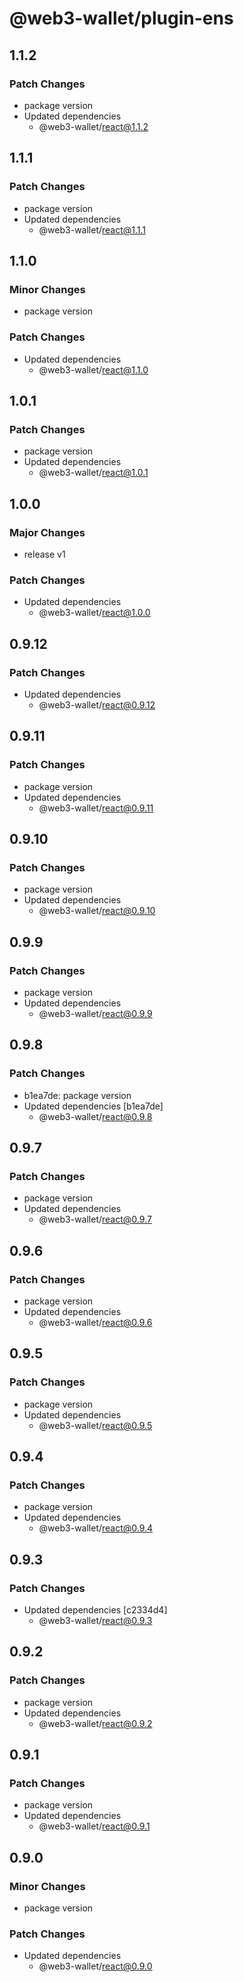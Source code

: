 # @web3-wallet/plugin-ens

## 1.1.2

### Patch Changes

- package version
- Updated dependencies
  - @web3-wallet/react@1.1.2

## 1.1.1

### Patch Changes

- package version
- Updated dependencies
  - @web3-wallet/react@1.1.1

## 1.1.0

### Minor Changes

- package version

### Patch Changes

- Updated dependencies
  - @web3-wallet/react@1.1.0

## 1.0.1

### Patch Changes

- package version
- Updated dependencies
  - @web3-wallet/react@1.0.1

## 1.0.0

### Major Changes

- release v1

### Patch Changes

- Updated dependencies
  - @web3-wallet/react@1.0.0

## 0.9.12

### Patch Changes

- Updated dependencies
  - @web3-wallet/react@0.9.12

## 0.9.11

### Patch Changes

- package version
- Updated dependencies
  - @web3-wallet/react@0.9.11

## 0.9.10

### Patch Changes

- package version
- Updated dependencies
  - @web3-wallet/react@0.9.10

## 0.9.9

### Patch Changes

- package version
- Updated dependencies
  - @web3-wallet/react@0.9.9

## 0.9.8

### Patch Changes

- b1ea7de: package version
- Updated dependencies [b1ea7de]
  - @web3-wallet/react@0.9.8

## 0.9.7

### Patch Changes

- package version
- Updated dependencies
  - @web3-wallet/react@0.9.7

## 0.9.6

### Patch Changes

- package version
- Updated dependencies
  - @web3-wallet/react@0.9.6

## 0.9.5

### Patch Changes

- package version
- Updated dependencies
  - @web3-wallet/react@0.9.5

## 0.9.4

### Patch Changes

- package version
- Updated dependencies
  - @web3-wallet/react@0.9.4

## 0.9.3

### Patch Changes

- Updated dependencies [c2334d4]
  - @web3-wallet/react@0.9.3

## 0.9.2

### Patch Changes

- package version
- Updated dependencies
  - @web3-wallet/react@0.9.2

## 0.9.1

### Patch Changes

- package version
- Updated dependencies
  - @web3-wallet/react@0.9.1

## 0.9.0

### Minor Changes

- package version

### Patch Changes

- Updated dependencies
  - @web3-wallet/react@0.9.0
